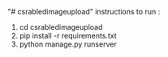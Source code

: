 "# csrabledimageupload" 
instructions to run :
1) cd csrabledimageupload
2) pip install -r requirements.txt
3) python manage.py runserver 
